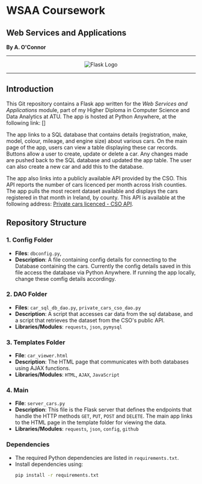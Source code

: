# WSAA Coursework
## Web Services and Applications
**By A. O'Connor**
*********
<p align="center">
  <img src="https://tse3.mm.bing.net/th?id=OIP.t1Tj83H0YrBBMicwWmAU2QHaKF&cb=iwc2&pid=Api" alt="Flask Logo" />
</p>

*********

## Introduction
This Git repository contains a Flask app written for the *Web Services and Applications* module, part of my Higher Diploma in Computer Science and Data Analytics at ATU. The app is hosted at Python Anywhere, at the following link: []

The app links to a SQL database that contains details (registration, make, model, colour, mileage, and engine size) about various cars. On the main page of the app, users can view a table displaying these car records. Buttons allow a user to create, update or delete a car. Any changes made are pushed back to the SQL database and updated the app table. The user can also create a new car and add this to the database. 

The app also links into a publicly available API provided by the CSO. This API reports the number of cars licenced per month across Irish counties. The app pulls the most recent dataset available and displays the cars registered in that month in Ireland, by county. This API is available at the following address: [Private cars licenced - CSO API](https://ws.cso.ie/public/api.restful/PxStat.Data.Cube_API.ReadDataset/DOTM05/JSON-stat/2.0/en). 
 

## Repository Structure

### 1. Config Folder 
   - **Files**: `dbconfig.py`,
   - **Description**: A file containing config details for connecting to the Database containing the cars. Currently the config details saved in this file access the database via Python Anywhere. If running the app locally, change these comfig details accordingy. 

### 2. DAO Folder
   - **Files**: `car_sql_db_dao.py`, `private_cars_cso_dao.py` 
   - **Description**: A script that accesses car data from the sql database, and a script that retrieves the dataset from the CSO's public API. 
   - **Libraries/Modules**: `requests`, `json`, `pymysql`

### 3. Templates Folder
   - **File**: `car_viewer.html`  
   - **Description**: The HTML page that communicates with both databases using AJAX functions.
   - **Libraries/Modules**: `HTML`, `AJAX`, `JavaScript`

### 4. Main
   - **File**: `server_cars.py`  
   - **Description**: This file is the Flask server that defines the endpoints that handle the HTTP methods `GET`, `PUT`, `POST` and `DELETE`. The main app links to the HTML page in the template folder for viewing the data. 
   - **Libraries/Modules**: `requests`, `json`, `config`, `github`

### Dependencies
- The required Python dependencies are listed in `requirements.txt`.
- Install dependencies using:
    ````bash
    pip install -r requirements.txt
    ````




